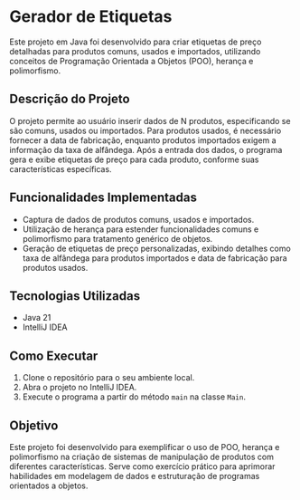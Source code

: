 # Gerador de Etiquetas

Este projeto em Java foi desenvolvido para criar etiquetas de preço detalhadas para produtos comuns, usados e importados, utilizando conceitos de Programação Orientada a Objetos (POO), herança e polimorfismo.

## Descrição do Projeto

O projeto permite ao usuário inserir dados de N produtos, especificando se são comuns, usados ou importados. Para produtos usados, é necessário fornecer a data de fabricação, enquanto produtos importados exigem a informação da taxa de alfândega. Após a entrada dos dados, o programa gera e exibe etiquetas de preço para cada produto, conforme suas características específicas.

## Funcionalidades Implementadas

- Captura de dados de produtos comuns, usados e importados.
- Utilização de herança para estender funcionalidades comuns e polimorfismo para tratamento genérico de objetos.
- Geração de etiquetas de preço personalizadas, exibindo detalhes como taxa de alfândega para produtos importados e data de fabricação para produtos usados.

## Tecnologias Utilizadas

- Java 21
- IntelliJ IDEA

## Como Executar

1. Clone o repositório para o seu ambiente local.
2. Abra o projeto no IntelliJ IDEA.
3. Execute o programa a partir do método `main` na classe `Main`.

## Objetivo

Este projeto foi desenvolvido para exemplificar o uso de POO, herança e polimorfismo na criação de sistemas de manipulação de produtos com diferentes características. Serve como exercício prático para aprimorar habilidades em modelagem de dados e estruturação de programas orientados a objetos.
